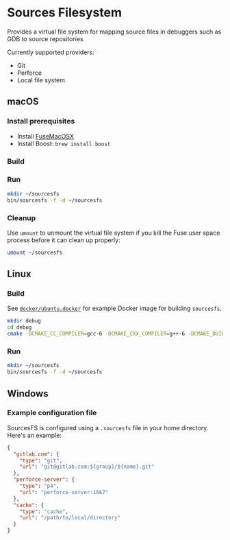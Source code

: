 # Sources Filesystem

Provides a virtual file system for mapping source files in debuggers such as GDB to source repositories

Currently supported providers:

* Git
* Perforce
* Local file system

## macOS

### Install prerequisites

* Install [FuseMacOSX][fuse-macos]
* Install Boost: `brew install boost`

### Build

### Run

```bash
mkdir ~/sourcesfs
bin/sourcesfs -f -d ~/sourcesfs
```

### Cleanup

Use `umount` to unmount the virtual file system if you kill the Fuse user space process before it can clean up properly:

```bash
umount ~/sourcesfs
```

## Linux

### Build

See [`docker/ubuntu.docker`][docker-file] for example Docker image for building `sourcesfs`.

```bash
mkdir debug
cd debug
cmake -DCMAKE_CC_COMPILER=gcc-6 -DCMAKE_CXX_COMPILER=g++-6 -DCMAKE_BUILD_TYPE=DEBUG -G "Unix Makefiles" ..
```

### Run

```bash
mkdir ~/sourcesfs
bin/sourcesfs -f -d ~/sourcesfs
```

## Windows

<tbd>

### Example configuration file

SourcesFS is configured using a `.sourcesfs` file in your home directory. Here's an example:

```json
{
  "gitlab.com": {
    "type": "git",
    "url": "git@gitlab.com:${group}/${name}.git"
  },
  "perforce-server": {
    "type": "p4",
    "url": "perforce-server:1667"
  },
  "cache": {
    "type": "cache",
    "url": "/path/to/local/directory"
  }
}
```

[docker-file]: docker/ubuntu.docker
[fuse-macos]: https://osxfuse.github.io